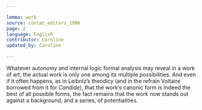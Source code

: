 ```yaml
---

lemma: work
source: contat_editors_1996
page: 2
language: English
contributor: Caroline
updated_by: Caroline

---
```


Whatever autonomy and internal logic formal analysis may reveal in a work of art, the actual work is only one among its multiple possibilities. And even if it often happens, as in Leibniz’s theodicy (and in the refrain Voltaire borrowed from it for _Candide_), that the work’s canonic form is indeed the best of all possible forms, the fact remains that the work now stands out against a background, and a series, of potentialities.
